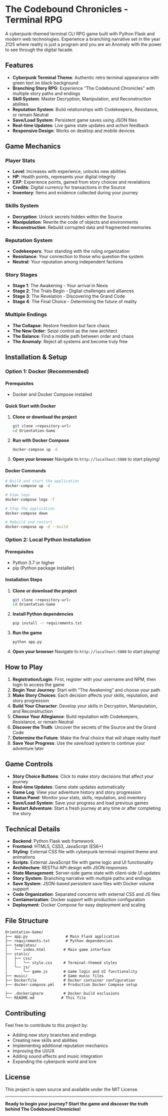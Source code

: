 # The Codebound Chronicles - Terminal RPG

A cyberpunk-themed terminal CLI RPG game built with Python Flask and modern web technologies. Experience a branching narrative set in the year 2125 where reality is just a program and you are an Anomaly with the power to see through the digital facade.

## Features

- **Cyberpunk Terminal Theme**: Authentic retro terminal appearance with green text on black background
- **Branching Story RPG**: Experience "The Codebound Chronicles" with multiple story paths and endings
- **Skill System**: Master Decryption, Manipulation, and Reconstruction abilities
- **Reputation System**: Build relationships with Codekeepers, Resistance, or remain Neutral
- **Save/Load System**: Persistent game saves using JSON files
- **Real-time Updates**: Live game state updates and action feedback
- **Responsive Design**: Works on desktop and mobile devices

## Game Mechanics

### Player Stats
- **Level**: Increases with experience, unlocks new abilities
- **HP**: Health points, represents your digital integrity
- **EXP**: Experience points, gained from story choices and revelations
- **Credits**: Digital currency for transactions in the Source
- **Inventory**: Items and evidence collected during your journey

### Skills System
- **Decryption**: Unlock secrets hidden within the Source
- **Manipulation**: Rewrite the code of objects and environments
- **Reconstruction**: Rebuild corrupted data and fragmented memories

### Reputation System
- **Codekeepers**: Your standing with the ruling organization
- **Resistance**: Your connection to those who question the system
- **Neutral**: Your reputation among independent factions

### Story Stages
- **Stage 1**: The Awakening - Your arrival in Nexis
- **Stage 2**: The Trials Begin - Digital challenges and alliances
- **Stage 3**: The Revelation - Discovering the Grand Code
- **Stage 4**: The Final Choice - Determining the future of reality

### Multiple Endings
- **The Collapse**: Restore freedom but face chaos
- **The New Order**: Seize control as the new architect
- **The Balance**: Find a middle path between order and chaos
- **The Anomaly**: Reject all systems and become truly free

## Installation & Setup

### Option 1: Docker (Recommended)

#### Prerequisites
- Docker and Docker Compose installed

#### Quick Start with Docker

1. **Clone or download the project**
   ```bash
   git clone <repository-url>
   cd Orientation-Game
   ```

2. **Run with Docker Compose**
   ```bash
   docker-compose up -d
   ```

3. **Open your browser**
   Navigate to `http://localhost:5000` to start playing!

#### Docker Commands

```bash
# Build and start the application
docker-compose up -d

# View logs
docker-compose logs -f

# Stop the application
docker-compose down

# Rebuild and restart
docker-compose up -d --build
```

### Option 2: Local Python Installation

#### Prerequisites
- Python 3.7 or higher
- pip (Python package installer)

#### Installation Steps

1. **Clone or download the project**
   ```bash
   git clone <repository-url>
   cd Orientation-Game
   ```

2. **Install Python dependencies**
   ```bash
   pip install -r requirements.txt
   ```

3. **Run the game**
   ```bash
   python app.py
   ```

4. **Open your browser**
   Navigate to `http://localhost:5000` to start playing!

## How to Play

1. **Registration/Login**: First, register with your username and NPM, then login to access the game
2. **Begin Your Journey**: Start with "The Awakening" and choose your path
3. **Make Story Choices**: Each decision affects your skills, reputation, and story progression
4. **Build Your Character**: Develop your skills in Decryption, Manipulation, and Reconstruction
5. **Choose Your Allegiance**: Build reputation with Codekeepers, Resistance, or remain Neutral
6. **Discover the Truth**: Uncover the secrets of the Source and the Grand Code
7. **Determine the Future**: Make the final choice that will shape reality itself
8. **Save Your Progress**: Use the save/load system to continue your adventure later

## Game Controls

- **Story Choice Buttons**: Click to make story decisions that affect your journey
- **Real-time Updates**: Game state updates automatically
- **Game Log**: View your adventure history and story progression
- **Status Panel**: Monitor your stats, skills, reputation, and inventory
- **Save/Load System**: Save your progress and load previous games
- **Restart Adventure**: Start a fresh journey at any time or after completing the story

## Technical Details

- **Backend**: Python Flask web framework
- **Frontend**: HTML5, CSS3, JavaScript (ES6+)
- **Styling**: External CSS file with cyberpunk terminal-inspired theme and animations
- **Scripts**: External JavaScript file with game logic and UI functionality
- **Architecture**: RESTful API design with JSON responses
- **State Management**: Server-side game state with client-side UI updates
- **Story System**: Branching narrative with multiple paths and endings
- **Save System**: JSON-based persistent save files with Docker volume support
- **Code Organization**: Separated concerns with external CSS and JS files
- **Containerization**: Docker support with production configuration
- **Deployment**: Docker Compose for easy deployment and scaling

## File Structure

```
Orientation-Game/
├── app.py                 # Main Flask application
├── requirements.txt       # Python dependencies
├── templates/
│   └── index.html        # Main game interface
├── static/
│   ├── css/
│   │   └── style.css     # Terminal-themed styles
│   └── js/
│       └── game.js       # Game logic and UI functionality
├── music/                # Game music files
├── Dockerfile            # Docker container configuration
├── docker-compose.yml    # Production Docker Compose setup

├── .dockerignore         # Docker build exclusions
└── README.md            # This file
```

## Contributing

Feel free to contribute to this project by:
- Adding new story branches and endings
- Creating new skills and abilities
- Implementing additional reputation mechanics
- Improving the UI/UX
- Adding sound effects and music integration
- Expanding the cyberpunk world and lore

## License

This project is open source and available under the MIT License.

---

**Ready to begin your journey? Start the game and discover the truth behind The Codebound Chronicles!**